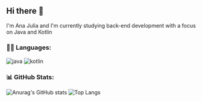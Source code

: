 ## Hi there 👋
I'm Ana Julia and I'm currently studying back-end development with a focus on Java and Kotlin

### 👩‍💻 Languages:
<div style="display:inline_block">
<img align="center" alt="java" src="https://img.shields.io/badge/Java-ED8B00?style=for-the-badge&logo=openjdk&logoColor=white"/>
<img align="center" alt="kotlin" src="https://img.shields.io/badge/Kotlin-0095D5?&style=for-the-badge&logo=kotlin&logoColor=white"/>
</div>

### 📊 GitHub Stats:
![Anurag's GitHub stats](https://github-readme-stats.vercel.app/api?username=AnaJuliaSilverio&show_icons=true&theme=tokyonight)
![Top Langs](https://github-readme-stats.vercel.app/api/top-langs/?username=AnaJuliaSilverio&layout=donut)




